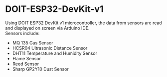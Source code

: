 # DOIT-ESP32-DevKit-v1

Using DOIT ESP32 DevKit v1 microcontroller, the data from sensors are read and displayed on screen via Arduino IDE. <br>
Sensors include:
<ul>
<li>MQ 135 Gas Sensor</li>
<li>HCSR04 Ultrasonic Distance Sensor</li>
<li>DHT11 Temperature and Humidity Sensor</li>
<li>Flame Sensor</li>
<li>Reed Sensor</li>
<li>Sharp GP2Y10 Dust Sensor</li>
</ul>
